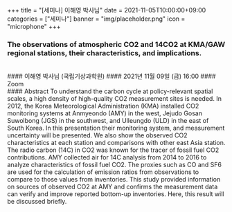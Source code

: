 ﻿+++
title = "[세미나] 이해영 박사님"
date = 2021-11-05T10:00:00+09:00
categories = ["세미나"]
banner = "img/placeholder.png"
icon = "microphone"
+++
### The observations of atmospheric CO2 and 14CO2 at KMA/GAW regional stations, their characteristics, and implications.
<br>
#### 이해영 박사님 (국립기상과학원)
#### 2021년 11월 09일 (금) 16:00
#### Zoom
<br>
#### Abstract
To understand the carbon cycle at policy-relevant spatial scales, a high density of high-quality CO2 measurement sites is needed. In 2012, the Korea Meteorological Administration (KMA) installed CO2 monitoring systems at Anmyeondo (AMY) in the west, Jejudo Gosan Suwolbong (JGS) in the southwest, and Ulleungdo (ULD) in the east of South Korea. In this presentation their monitoring system, and measurement uncertainty will be presented. We also show the observed CO2 characteristics at each station and comparisons with other east Asia station. 
The radio carbon (14C) in CO2 was known for the tracer of fossil fuel CO2 contributions. AMY collected air for 14C analysis from 2014 to 2016 to analyze characteristics of fossil fuel CO2. The proxies such as CO and SF6 are used for the calculation of emission ratios from observations to compare to those values from inventories. This study provided information on sources of observed CO2 at AMY and confirms the measurement data can verify and improve reported bottom-up inventories. Here, this result will be discussed briefly.
